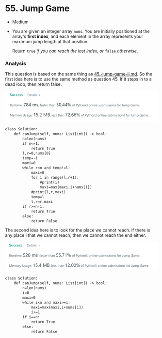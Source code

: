 # 55. Jump Game

* Medium
*   You are given an integer array `nums`. You are initially positioned at the array's **first index**, and each element in the array represents your maximum jump length at that position.

    Return `true` _if you can reach the last index, or_ `false` _otherwise_.

### Analysis&#x20;

This question is based on the same thing as [45.-jump-game-ii.md](../2022.jan.18/45.-jump-game-ii.md "mention"). So the first idea here is to use the same method as question 45. If it steps in to a dead loop, then return false.&#x20;

![](<../.gitbook/assets/image (9) (1) (1).png>)

```
class Solution:
    def canJump(self, nums: List[int]) -> bool:
        n=len(nums)
        if n<=1:
            return True
        l,r=0,nums[0]
        temp=-1
        maxi=0
        while r<n and temp!=l:
            maxi=0
            for i in range(l,r+1):
                #print(i)
                maxi=max(maxi,i+nums[i])
            #print(l,r,maxi)
            temp=l
            l,r=r,maxi
        if r>=n-1:
            return True
        else:
            return False
```

The second idea here is to look for the place we cannot reach. If there is any place i that we cannot reach, then we cannot reach the end either.&#x20;

![](<../.gitbook/assets/image (10) (1) (1) (1).png>)

```
class Solution:
    def canJump(self, nums: List[int]) -> bool:
        n=len(nums)
        i=0
        maxi=0
        while i<n and maxi>=i:
            maxi=max(maxi,i+nums[i])
            i+=1
        if i==n:
            return True
        else:
            return False
        
```

